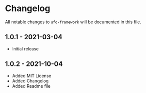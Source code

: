 # Changelog

All notable changes to `ufo-framework` will be documented in this file.

## 1.0.1 - 2021-03-04
- Initial release

## 1.0.2 - 2021-10-04
- Added MIT License 
- Added Changelog
- Added Readme file
